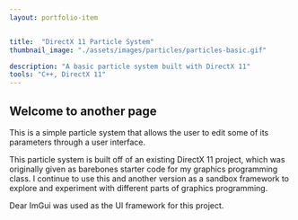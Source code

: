 ```yaml
---
layout: portfolio-item


title:  "DirectX 11 Particle System"
thumbnail_image: "./assets/images/particles/particles-basic.gif"

description: "A basic particle system built with DirectX 11" 
tools: "C++, DirectX 11"
---
```


## Welcome to another page

This is a simple particle system that allows the user to edit some of its parameters through a user interface.

This particle system is built off of an existing DirectX 11 project, which was originally given as barebones starter code for my graphics programming class. I continue to use this and another version as a sandbox framework to explore and experiment with different parts of graphics programming.

Dear ImGui was used as the UI framework for this project. 
